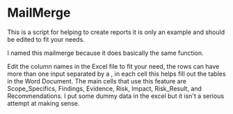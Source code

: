 # MailMerge
This is a script for helping to create reports it is only an example and should be edited to fit your needs.

I named this mailmerge because it does basically the same function. 

Edit the column names in the Excel file to fit your need, the rows can have more than one input separated by a , in each cell this helps fill out the tables in the Word Document. The main cells that use this feature are Scope_Specifics, Findings, Evidence, Risk, Impact, Risk_Result, and Recommendations. I put some dummy data in the excel but it isn't a serious attempt at making sense.

